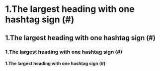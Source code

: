 # 1.The largest heading with one hashtag sign (#)
## 1.The largest heading with one hashtag sign (#)
### 1.The largest heading with one hashtag sign (#)
#### 1.The largest heading with one hashtag sign (#)
